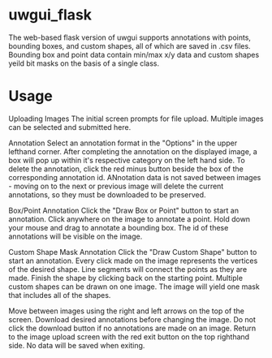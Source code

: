 # uwgui_flask

The web-based flask version of uwgui supports annotations with points, bounding boxes, and custom shapes, all of which are saved in .csv files. Bounding box and point data contain min/max x/y data and custom shapes yeild bit masks on the basis of a single class. 

# Usage

Uploading Images
The initial screen prompts for file upload. Multiple images can be selected and submitted here. 

Annotation
Select an annotation format in the "Options" in the upper lefthand corner. After completing the annotation on the displayed image, a box will pop up within it's respective category on the left hand side. To delete the annotation, click the red minus button beside the box of the corresponding annotation id. ANnotation data is not saved between images - moving on to the next or previous image will delete the current annotations, so they must be downloaded to be preserved.

Box/Point Annotation
Click the "Draw Box or Point" button to start an annotation. Click anywhere on the image to annotate a point. Hold down your mouse and drag to annotate a bounding box. The id of these annotations will be visible on the image. 

Custom Shape Mask Annotation
Click the "Draw Custom Shape" button to start an annotation. Every click made on the image represents the vertices of the desired shape. Line segments will connect the points as they are made. Finish the shape by clicking back on the starting point. Multiple custom shapes can be drawn on one image. The image will yield one mask that includes all of the shapes.

Move between images using the right and left arrows on the top of the screen. Download desired annotations before changing the image. Do not click the download button if no annotations are made on an image. Return to the image upload screen with the red exit button on the top righthand side. No data will be saved when exiting. 
